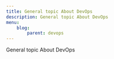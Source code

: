 ```yaml
---
title: General topic About DevOps
description: General topic About DevOps
menu:
    blog:
        parent: devops
---
```

General topic About DevOps
